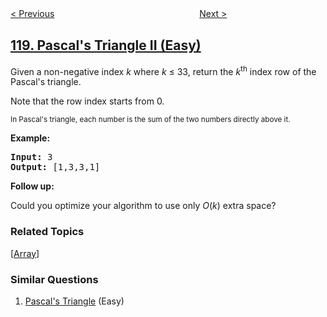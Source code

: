 <!--|This file generated by command(leetcode description); DO NOT EDIT.    |-->
<!--+----------------------------------------------------------------------+-->
<!--|@author    openset <openset.wang@gmail.com>                           |-->
<!--|@link      https://github.com/openset                                 |-->
<!--|@home      https://github.com/openset/leetcode                        |-->
<!--+----------------------------------------------------------------------+-->

[< Previous](https://github.com/openset/leetcode/tree/master/problems/pascals-triangle "Pascal's Triangle")
　　　　　　　　　　　　　　　　
[Next >](https://github.com/openset/leetcode/tree/master/problems/triangle "Triangle")

## [119. Pascal's Triangle II (Easy)](https://leetcode.com/problems/pascals-triangle-ii "杨辉三角 II")

<p>Given a non-negative&nbsp;index <em>k</em>&nbsp;where <em>k</em> &le;&nbsp;33, return the <em>k</em><sup>th</sup>&nbsp;index row of the Pascal&#39;s triangle.</p>

<p>Note that the row index starts from&nbsp;0.</p>

<p><img alt="" src="https://upload.wikimedia.org/wikipedia/commons/0/0d/PascalTriangleAnimated2.gif" /><br />
<small>In Pascal&#39;s triangle, each number is the sum of the two numbers directly above it.</small></p>

<p><strong>Example:</strong></p>

<pre>
<strong>Input:</strong> 3
<strong>Output:</strong> [1,3,3,1]
</pre>

<p><strong>Follow up:</strong></p>

<p>Could you optimize your algorithm to use only <em>O</em>(<em>k</em>) extra space?</p>

### Related Topics
  [[Array](https://github.com/openset/leetcode/tree/master/tag/array/README.md)]

### Similar Questions
  1. [Pascal's Triangle](https://github.com/openset/leetcode/tree/master/problems/pascals-triangle) (Easy)
